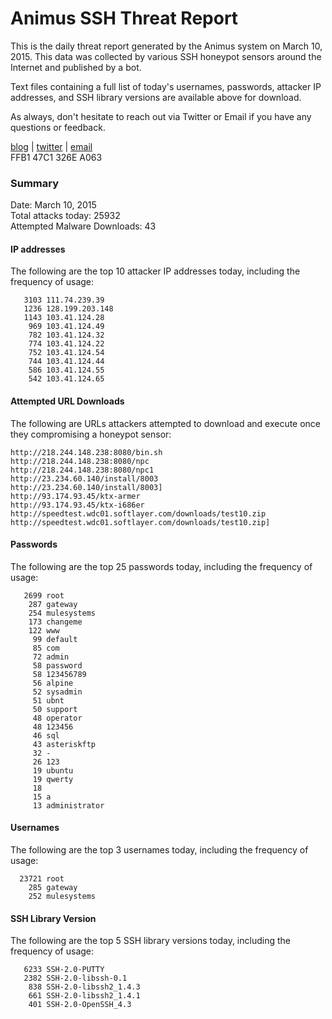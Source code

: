# Animus SSH Threat Report

This is the daily threat report generated by the Animus system on March 10, 2015. This data was collected by various SSH honeypot sensors around the Internet and published by a bot.  

Text files containing a full list of today's usernames, passwords, attacker IP addresses, and SSH library versions are available above for download.  

As always, don't hesitate to reach out via Twitter or Email if you have any questions or feedback.  

[blog](http://morris.guru) | [twitter](https://twitter.com/andrew___morris) | [email](mailto:andrew@morris.guru)  
FFB1 47C1 326E A063  

### Summary

Date: March 10, 2015  
Total attacks today: 25932  
Attempted Malware Downloads: 43 

#### IP addresses
The following are the top 10 attacker IP addresses today, including the frequency of usage:
```
   3103 111.74.239.39
   1236 128.199.203.148
   1143 103.41.124.28
    969 103.41.124.49
    782 103.41.124.32
    774 103.41.124.22
    752 103.41.124.54
    744 103.41.124.44
    586 103.41.124.55
    542 103.41.124.65
```

#### Attempted URL Downloads
The following are URLs attackers attempted to download and execute once they compromising a honeypot sensor:
```
http://218.244.148.238:8080/bin.sh
http://218.244.148.238:8080/npc
http://218.244.148.238:8080/npc1
http://23.234.60.140/install/8003
http://23.234.60.140/install/8003]
http://93.174.93.45/ktx-armer
http://93.174.93.45/ktx-i686er
http://speedtest.wdc01.softlayer.com/downloads/test10.zip
http://speedtest.wdc01.softlayer.com/downloads/test10.zip]
```

#### Passwords
The following are the top 25 passwords today, including the frequency of usage:
```
   2699 root
    287 gateway
    254 mulesystems
    173 changeme
    122 www
     99 default
     85 com
     72 admin
     58 password
     58 123456789
     56 alpine
     52 sysadmin
     51 ubnt
     50 support
     48 operator
     48 123456
     46 sql
     43 asteriskftp
     32 -
     26 123
     19 ubuntu
     19 qwerty
     18 
     15 a
     13 administrator
```

#### Usernames
The following are the top 3 usernames today, including the frequency of usage:
```
  23721 root
    285 gateway
    252 mulesystems
```

#### SSH Library Version
The following are the top 5 SSH library versions today, including the frequency of usage:
```
   6233 SSH-2.0-PUTTY
   2382 SSH-2.0-libssh-0.1
    838 SSH-2.0-libssh2_1.4.3
    661 SSH-2.0-libssh2_1.4.1
    401 SSH-2.0-OpenSSH_4.3
```
